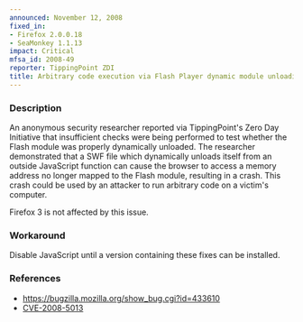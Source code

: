 ```yaml
---
announced: November 12, 2008
fixed_in:
- Firefox 2.0.0.18
- SeaMonkey 1.1.13
impact: Critical
mfsa_id: 2008-49
reporter: TippingPoint ZDI
title: Arbitrary code execution via Flash Player dynamic module unloading
---
```


<h3>Description</h3>

<p>An anonymous security researcher reported via TippingPoint's Zero
Day Initiative that insufficient checks were being performed to test
whether the Flash module was properly dynamically unloaded.
The researcher demonstrated that a SWF file which dynamically unloads
itself from an outside JavaScript function can cause the browser to access
a memory address no longer mapped to the Flash module, resulting in a
crash.  This crash could be used by an attacker to run arbitrary code
on a victim's computer.</p>

<p class="note">Firefox 3 is not affected by this issue.</p>

<h3>Workaround</h3>

<p>Disable JavaScript until a version containing these fixes can be
installed.</p>

<h3>References</h3>

<ul>
  <li><a href="https://bugzilla.mozilla.org/show_bug.cgi?id=433610">https://bugzilla.mozilla.org/show_bug.cgi?id=433610</a></li>
  <li><a class="ex-ref" href="http://cve.mitre.org/cgi-bin/cvename.cgi?name=CVE-2008-5013">CVE-2008-5013</a></li>
</ul>



